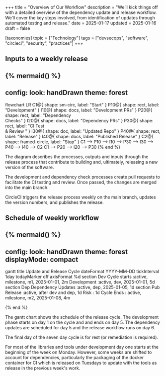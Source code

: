+++
title = "Overview of Our Workflow"
description = "We’ll kick things off with a detailed overview of the dependency update and release workflow. We’ll cover the key steps involved, from identification of updates through automated testing and release."
date = 2025-01-17
updated = 2025-01-16
draft = false

[taxonomies]
topic = ["Technology"]
tags = ["devsecops", "software", "circleci", "security", "practices"]
+++
<!-- markdownlint-disable MD003 MD024 MD033-->

## Inputs to a weekly release

{% mermaid() %}
---

config:
  look: handDrawn
  theme: forest
---

flowchart LR
    C1@{ shape: sm-circ, label: "Start" }
    P10@{ shape: rect, label: "Development" }
    I10@{ shape: docs, label: "Development PRs" }
    P20@{ shape: rect, label: "Dependency <br> Checks" }
    I20@{ shape: docs, label: "Dependency PRs" }
    P30@{ shape: rect, label: "CI Test<br> & Review  " }
    I30@{ shape: doc, label: "Updated Repo" }
    P40@{ shape: rect, label: "Release" }
    I40@{ shape: docs, label: "Published Release" }
    C2@{ shape: framed-circle, label: "Stop" }
    C1 --> P10 --> I10 --> P30 --> I30 --> P40 --> I40 --> C2
    C1 --> P20 --> I20 --> P30
{% end %}

The diagram describes the processes, outputs and inputs through the release process that contribute to building and, ultimately, releasing a new version of the software.

The development and dependency check processes create pull requests to facilitate the CI testing and review. Once passed, the changes are merged into the main branch.

CircleCI triggers the release process weekly on the main branch, updates the version numbers, and publishes the release.

## Schedule of weekly workflow

{% mermaid() %}
---

config:
  look: handDrawn
  theme: forest
  displayMode: compact
---

gantt
    title Update and Release Cycle
    dateFormat YYYY-MM-DD
    tickInterval 1day
    todayMarker off
    axisFormat %d
section Dev
        Cycle starts :active,  milestone, m1, 2025-01-01, 2m
        Development         :active, dev, 2025-01-01, 5d
section Dep
        Dependency Updates  :active, dep, 2025-01-05, 1d
section Pub
        Release             :active, after dev and dep, 1d
        Risk                :                           1d
        Cycle Ends : active,  milestone, m2, 2025-01-08, 4m

{% end %}

The gantt chart shows the schedule of the release cycle. The development phase starts on day 1 on the cycle and and ends on day 5. The dependency updates are scheduled for day 5 and the release workflow runs on day 6.

The final day of the seven day cycle is for rest (or remediation is required).

For most of the libraries and tools under development day one starts at the beginning of the week on Monday. However, some weeks are shifted to account for dependencies, particularly the packaging of the docker container for CI which is released on Tuesdays to update with the tools as release in the previous week's work.
